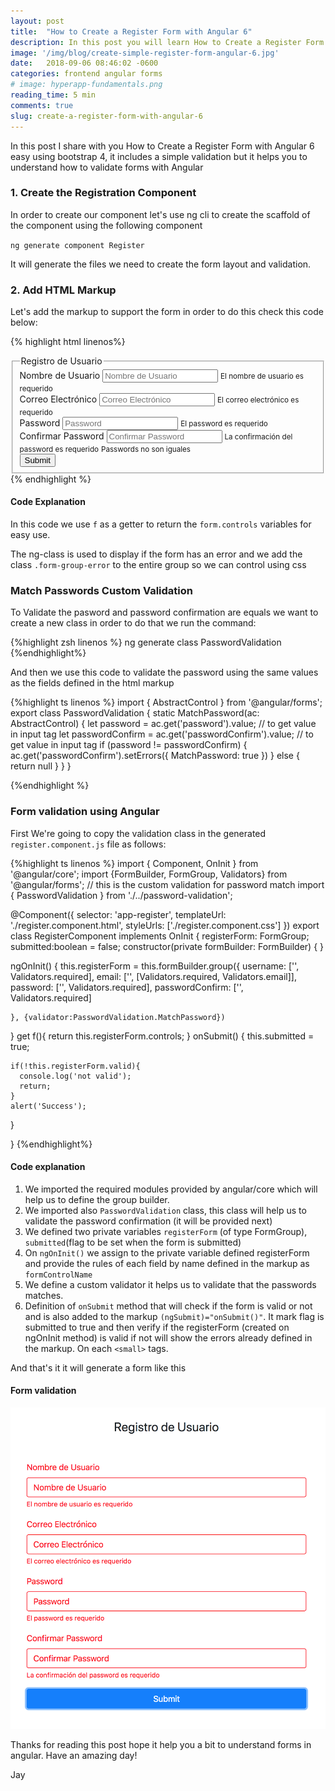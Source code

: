 ```yaml
---
layout: post
title:  "How to Create a Register Form with Angular 6"
description: In this post you will learn How to Create a Register Form with Angular 6 in minutes and pretty straightforward.
image: '/img/blog/create-simple-register-form-angular-6.jpg'
date:   2018-09-06 08:46:02 -0600
categories: frontend angular forms
# image: hyperapp-fundamentals.png
reading_time: 5 min
comments: true
slug: create-a-register-form-with-angular-6
---
```


In this post I share with you How to Create a Register Form with Angular 6 easy using bootstrap 4, it includes a simple validation but it helps you to understand how to validate forms with Angular


### 1. Create the Registration Component
In order to create our component let's use ng cli to create the scaffold of the component using the following component


`ng generate component Register`


It will generate the files we need to create the form layout and validation.

### 2. Add HTML Markup

Let's add the markup to support the form in order to do this check this code below:

{% highlight html linenos%}
<div class="row">
  <div class="col-lg-6 col-12 mx-auto my-5">
    <fieldset class="form-group">
      <legend class="text-center mb-5">Registro de Usuario</legend>
      <form [formGroup]="registerForm" (ngSubmit)="onSubmit()" >
        <div class="form-group" [ngClass]="{'form-group-error': submitted && f.username.errors }">
          <label for="username">Nombre de Usuario</label>
          <input type="text" formControlName="username" class="form-control" id="username"
          placeholder="Nombre de Usuario" >
          <small class="form-control-feedback" >El nombre de usuario es requerido</small>
        </div>
        <div class="form-group" [ngClass]="{'form-group-error': submitted && f.email.errors }">
          <label for="email">Correo Electrónico</label>
          <input  formControlName="email" type="email" class="form-control" id="email"  placeholder="Correo Electrónico">
          <small class="form-control-feedback" >El correo electrónico es requerido</small>
        </div>
        <div class="form-group" [ngClass]="{'form-group-error': submitted && f.password.errors }">
          <label for="password">Password</label>
          <input formControlName="password" type="password" class="form-control" id="password" placeholder="Password">
          <small class="form-control-feedback">El password es requerido</small>
        </div>
        <div class="form-group" [ngClass]="{'form-group-error': submitted && f.passwordConfirm.errors }">
          <label for="passwordConfirm">Confirmar Password</label>
          <input formControlName="passwordConfirm" type="password" class="form-control" id="passwordConfirm" placeholder="Confirmar Password">
          <small class="form-control-feedback" *ngIf="f.passwordConfirm.errors?.required">La confirmación del password es requerido</small>
          <small class="form-control-feedback d-block" *ngIf="f.passwordConfirm.errors?.MatchPassword">Passwords no son iguales</small>
        </div>
        <button type="submit" class="btn btn-block btn-primary">Submit</button>
      </form>
    </fieldset>
  </div>
</div>
{% endhighlight %}

#### Code Explanation

In this code we use `f` as a getter to return the `form.controls` variables for easy use.

The ng-class is used to display if the form has an error and we add the class `.form-group-error` to the entire group so we can control using css

### Match Passwords Custom Validation
To Validate the pasword and password confirmation are equals we want to create a new class in order to do that we run the command:

{%highlight zsh linenos %}
ng generate class PasswordValidation
{%endhighlight%}

And then we use this code to validate the password using the same values as the fields defined in the html markup

{%highlight ts linenos %}
import { AbstractControl } from '@angular/forms';
export class PasswordValidation {
    static MatchPassword(ac: AbstractControl) {
        let password = ac.get('password').value; // to get value in input tag
        let passwordConfirm = ac.get('passwordConfirm').value; // to get value in input tag
        if (password != passwordConfirm) {
            ac.get('passwordConfirm').setErrors({ MatchPassword: true })
        } else {
            return null
        }
    }
}

{%endhighlight %}

### Form validation using Angular

First We're going to copy the validation class in the generated `register.component.js` file as follows:

{%highlight ts linenos %}
import { Component, OnInit } from '@angular/core';
import {FormBuilder, FormGroup, Validators} from '@angular/forms';
// this is the custom validation for password match
import { PasswordValidation } from './../password-validation';

@Component({
  selector: 'app-register',
  templateUrl: './register.component.html',
  styleUrls: ['./register.component.css']
})
export class RegisterComponent implements OnInit {
  registerForm: FormGroup;
  submitted:boolean = false;
  constructor(private formBuilder: FormBuilder) { }

  ngOnInit() {
    this.registerForm = this.formBuilder.group({
      username: ['', Validators.required],
      email: ['', [Validators.required, Validators.email]],
      password: ['', Validators.required],
      passwordConfirm: ['', Validators.required]

    }, {validator:PasswordValidation.MatchPassword})
  }
  get f(){
    return this.registerForm.controls;
  }
  onSubmit() {
    this.submitted = true;

    if(!this.registerForm.valid){
      console.log('not valid');
      return;
    }
    alert('Success');
  }

}
{%endhighlight%}

#### Code explanation

1. We imported the required modules provided by angular/core which will help us to define the group builder.
2. We imported also `PasswordValidation` class, this class will help us to validate the password confirmation (it will be provided next)
3. We defined two private variables `registerForm` (of type FormGroup), `submitted`(flag to be set when the form is submitted)
4. On `ngOnInit()` we assign to the private variable defined registerForm and provide the rules of each field by name defined in the markup as `formControlName`
5. We define a custom validator it helps us to validate that the passwords matches.
6. Definition of `onSubmit` method that will check if the form is valid or not and is also added to the markup `(ngSubmit)="onSubmit()"`. It mark flag is submitted to true and then verify if the registerForm (created on ngOnInit method) is valid if not will show the errors already defined in the markup. On each `<small>` tags.


And that's it it will generate a form like this

#### Form validation
<div class="row">
<div class="col-12 col-md-8 mx-lg-auto">
<img src="/img/blog/validation-angular-form.png" class="img-fluid"/>
</div>
</div>


Thanks for reading this post hope it help you a bit to understand forms in angular. Have an amazing day!

Jay
